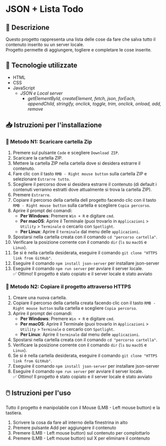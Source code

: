 # JSON + Lista Todo

## 📝 Descrizione
Questo progetto rappresenta una lista delle cose da fare che salva tutto il contenuto inserito su un server locale.
<br>Progetto permette di aggiungere, togliere e completare le cose inserite.</br>

## 🔧 Tecnologie utilizzate
- HTML
- CSS
- JavaScript
    - *JSON e Local server*
        - *getElementById, createElement, fetch, json, forEach, appendChild, stringify, onclick, toggle, trim, onclick, onload, add, remove*
  
## 📥 Istruzioni per l'installazione

  ### :small_blue_diamond: Metodo N1: Scaricare cartella Zip
  1. Premere sul pulsante `Code` e scegliere `Download ZIP`.
  2. Scaricare la cartella ZIP.
  3. Mettere la cartella ZIP nella cartella dove si desidera estrarre il contenuto.
  4. Fare clic con il tasto `RMB - Right mouse button` sulla cartella ZIP e selezionare `Estrarre tutto`.
  5. Scegliere il percorso dove si desidera estrarre il contenuto (di default i contenuti verranno estratti dove attualmente si trova la cartella ZIP).
  6. Premere `Estrarre`.
  7. Copiare il percorso della cartella dell progetto facendo clic con il tasto `RMB - Right mouse button` sulla cartella e scegliere `Copia percorso`.
  8. Aprire il prompt dei comandi:
      - **Per Windows**: Premere `Win + R` e digitare `cmd`.
      - **Per macOS**: Aprire il Terminale (puoi trovarlo in `Applicazioni` > `Utility` > `Terminale` o cercarlo con `Spotlight`.
      - **Per Linux**: Aprire il `terminale` dal menu delle `applicazioni`.
  9. Spostarsi nella cartella creata con il comando `cd "percorso cartella"`.
  10. Verificare la posizione corrente con il comando `dir` (`ls` su `macOS` e `Linux`).
  11. Se si è nella cartella desiderata, eseguire il comando `git clone "HTTPS link from GitHub"`.
  12. Eseguire il comando  `npm install json-server` per installare json-server
  13. Eseguire il comando `npm run server` per avviare il server locale.
  <br>✅ Ottimo! Il progetto è stato copiato e il server locale è stato avviato</br>

### :small_blue_diamond: Metodo N2: Copiare il progetto attraverso HTTPS
1. Creare una nuova cartella.
2. Copiare il percorso della cartella creata facendo clic con il tasto `RMB - Right mouse button` sulla cartella e scegliere `Copia percorso`.
3. Aprire il prompt dei comandi:
    - **Per Windows**: Premere `Win + R` e digitare `cmd`.
    - **Per macOS**: Aprire il Terminale (puoi trovarlo in `Applicazioni` > `Utility` > `Terminale` o cercarlo con `Spotlight`.
    - **Per Linux**: Aprire il `terminale` dal menu delle `applicazioni`.
4. Spostarsi nella cartella creata con il comando `cd "percorso cartella"`.
5. Verificare la posizione corrente con il comando `dir` (`ls` su `macOS` e `Linux`).
6. Se si è nella cartella desiderata, eseguire il comando `git clone "HTTPS link from GitHub"`.
7. Eseguire il comando  `npm install json-server` per installare json-server
8. Eseguire il comando `npm run server` per avviare il server locale.
<br>✅ Ottimo! Il progetto è stato copiato e il server locale è stato avviato</br>

## 🖱️ Istruzioni per l'uso
Tutto il progetto è manipolabile con il Mouse (LMB - Left mouse button) e la tastiera.

1. Scrivere la cosa da fare all interno della finestrina in alto
2. Premere pulsante Add per aggiungere il contenuto
3. Premere (LMB - Left mouse button) sul contenuto per complottarlo
4. Premere (LMB - Left mouse button) sul X per eliminare il contenuto
